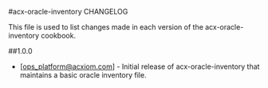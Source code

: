 #acx-oracle-inventory CHANGELOG

This file is used to list changes made in each version of the acx-oracle-inventory cookbook.

##1.0.0
- [ops_platform@acxiom.com] - Initial release of acx-oracle-inventory that maintains a basic oracle inventory file. 
